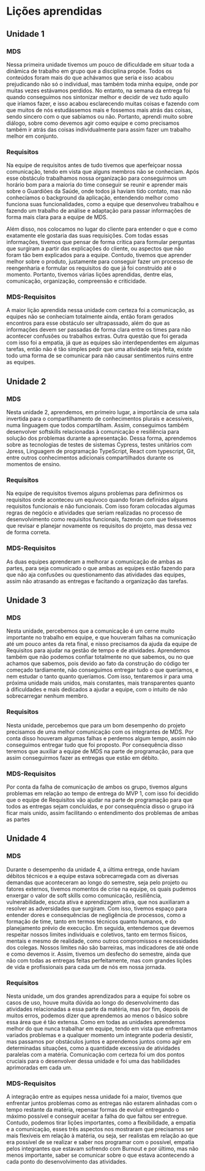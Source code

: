 # Lições aprendidas

## Unidade 1
### MDS

Nessa primeira unidade tivemos um pouco de dificuldade em situar toda a dinâmica de trabalho em grupo que a disciplina propõe. Todos os conteúdos foram mais do que achávamos que seria e isso acabou prejudicando não só o individual, mas também toda minha equipe, onde por muitas vezes estávamos perdidos. No entanto, na semana da entrega foi quando conseguimos nos sintonizar melhor e decidir de vez tudo aquilo que iríamos fazer, e isso acabou esclarecendo muitas coisas e fazendo com que muitos de nós estudássemos mais e fossemos mais atrás das coisas, sendo sincero com o que sabíamos ou não. Portanto, aprendi muito sobre diálogo, sobre como devemos agir como equipe e como precisamos também ir atrás das coisas individualmente para assim fazer um trabalho melhor em conjunto.

### Requisitos

Na equipe de requisitos antes de tudo tivemos que aperfeiçoar nossa comunicação, tendo em vista que alguns membros não se conheciam. Após esse obstáculo trabalhamos nossa organização para conseguirmos um horário bom para a maioria do time conseguir se reunir e aprender mais sobre o Guardiões da Saúde, onde todos já haviam tido contato, mas não conhecíamos o background da aplicação, entendendo melhor como funciona suas funcionalidades, como a equipe que desenvolveu trabalhou e fazendo um trabalho de análise e adaptação para passar informações de forma mais clara para a equipe de MDS.

Além disso, nos colocamos no lugar do cliente para entender o que e como exatamente ele gostaria das suas requisições. Com todas essas informações, tivemos que pensar de forma crítica para formular perguntas que surgiram a partir das explicações do cliente, ou aspectos que não foram tão bem explicados para a equipe. Contudo, tivemos que aprender melhor sobre o produto, justamente para conseguir fazer um processo de reengenharia e formular os requisitos do que já foi construído até o momento. Portanto, tivemos várias lições aprendidas, dentre elas, comunicação, organização, compreensão e criticidade.

### MDS-Requisitos

A maior lição aprendida nessa unidade com certeza foi a comunicação, as equipes não se conheciam totalmente ainda, então foram gerados encontros para esse obstáculo ser ultrapassado, além do que as informações devem ser passadas de forma clara entre os times para não acontecer confusões ou trabalhos extras. Outra questão que foi gerada com isso foi a empatia, já que as equipes são interdependentes em algumas tarefas, então não é tão simples pedir que uma atividade seja feita, existe todo uma forma de se comunicar para não causar sentimentos ruins entre as equipes.

## Unidade 2
### MDS
Nesta unidade 2, aprendemos, em primeiro lugar, a importância de uma sala invertida para o compartilhamento de conhecimentos plurais e acessíveis, numa linguagem que todos compartilham. Assim, conseguimos também desenvolver softskills relacionadas à comunicação e resiliência para solução dos problemas durante a apresentação. Dessa forma, aprendemos sobre as tecnologias de testes de sistemas Cypress, testes unitários com Jpress, Linguagem de programação TypeScript, React com typescript, Git, entre outros conhecimentos adicionais compartilhados durante os momentos de ensino.

### Requisitos

Na equipe de requisitos tivemos alguns problemas para definirmos os requisitos onde aconteceu um equivoco quando foram definidos alguns requisitos funcionais e não funcionais. Com isso foram colocadas algumas regras de negócio e atividades que seriam realizadas no processo de desenvolvimento como requisitos funcionais, fazendo com que tivéssemos que revisar e planejar novamente os requisitos do projeto, mas dessa vez de forma correta.

### MDS-Requisitos

As duas equipes aprenderam a melhorar a comunicação de ambas as partes, para seja comunicado o que ambas as equipes estão fazendo para que não aja confusões ou questionamento das atividades das equipes, assim não atrasando as entregas e facitando a organização das tarefas.

## Unidade 3
### MDS
Nesta unidade, percebemos que a comunicação é um cerne muito importante no trabalho em equipe, e que houveram falhas na comunicação até um pouco antes da reta final, e nisso precisamos da ajuda da equipe de Requisitos para ajudar na gestão de tempo e de atividades. Aprendemos também que não podemos confiar totalmente no que sabemos, ou no que achamos que sabemos, pois devido ao fato da construção do código ter começado tardiamente, não conseguimos entregar tudo o que queríamos, e nem estudar o tanto quanto queríamos. Com isso, tentaremos ir para uma próxima unidade mais unidos, mais constantes, mais transparentes quanto à dificuldades e mais dedicados a ajudar a equipe, com o intuito de não sobrecarregar nenhum membro.

### Requisitos

Nesta unidade, percebemos que para um bom desempenho do projeto precisamos de uma melhor comunicação com os integrantes de MDS. Por conta disso houveram algumas falhas e perdemos algum tempo, assim não conseguimos entregar tudo que foi proposto. Por consequência disso teremos que auxiliar a equipe de MDS na parte de programação, para que assim conseguirmos fazer as entregas que estão em débito.

### MDS-Requisitos

Por conta da falha de comunicação de ambos os grupo, tivemos alguns problemas em relação ao tempo de entrega do MVP 1, com isso foi decidido que o equipe de Requisitos vão ajudar na parte de programação para que todos as entregas sejam concluídas, e por consequência disso o grupo irá ficar mais unido, assim facilitando o entendimento dos problemas de ambas as partes

## Unidade 4

### MDS

Durante o desempenho da unidade 4, a última entrega, onde haviam débitos técnicos e a equipe estava sobrecarregada com as diversas demandas que aconteceram ao longo do semestre, seja pelo projeto ou fatores externos, tivemos momentos de crise na equipe, os quais pudemos enxergar o valor de soft skills como comunicação, resiliência, vulnerabilidade, escuta ativa e aprendizagem ativa, que nos auxiliaram a resolver as adversidades que surgiram. Com isso, tivemos espaço para entender dores e consequências de negligência de processos, como a formação de time, tanto em termos técnicos quanto humanos, e do planejamento prévio de execução. Em seguida, entendemos que devemos respeitar nossos limites individuais e coletivos, tanto em termos físicos, mentais e mesmo de realidade, como outros compromissos e necessidades dos colegas. Nossos limites não são barreiras, mas indicadores de até onde e como devemos ir. Assim, tivemos um desfecho do semestre, ainda que não com todas as entregas feitas perfeitamente, mas com grandes lições de vida e profissionais para cada um de nós em nossa jornada.

### Requisitos

Nesta unidade, um dos grandes aprendizados para a equipe foi sobre os casos de uso, houve muita dúvida ao longo do desenvolvimento das atividades relacionadas a essa parte da matéria, mas por fim, depois de muitos erros, podemos dizer que aprendemos ao menos o básico sobre essa área que é tão extensa. Como em todas as unidades aprendemos melhor do que nunca trabalhar em equipe, tendo em vista que enfrentamos variados problemas e a qualquer momento um integrante poderia desistir, mas passamos por obstáculos juntos e aprendemos juntos como agir em determinadas situações, como a quantidade excessiva de atividades paralelas com a matéria. Comunicação com certeza foi um dos pontos cruciais para o desenvolver dessa unidade e foi uma das habilidades aprimoradas em cada um.

### MDS-Requisitos

A integração entre as equipes nessa unidade foi a maior, tivemos que enfrentar juntos problemas como as entregas não estarem alinhadas com o tempo restante da matéria, repensar formas de evoluir entregando o máximo possível e conseguir aceitar a falha do que faltou ser entregue. Contudo, podemos tirar lições importantes, como a flexibilidade, a empatia e a comunicação, esses três aspectos nos mostraram que precisamos ser mais flexíveis em relação à matéria, ou seja, ser realistas em relação ao que era possível de se realizar e saber nos programar com o possível, empatia pelos integrantes que estavam sofrendo com Burnout e por último, mas não menos importante, saber se comunicar sobre o que estava acontecendo a cada ponto do desenvolvimento das atividades.
